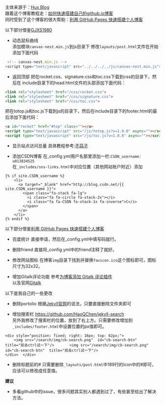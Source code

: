 主体来源于：[Hux Blog](https://github.com/Huxpro/huxpro.github.io)  
跟着这个博客教程走：[如何快速搭建自己的github.io博客](https://blog.csdn.net/walkerhau/article/details/77394659?utm_source=debugrun&utm_medium=referral)  
同时受到了这个博客的很大帮助：[利用 GitHub Pages 快速搭建个人博客](https://www.jianshu.com/p/e68fba58f75c)  

以下部分借鉴[GJXS1980](https://github.com/GJXS1980/gjxs.github.io)  
* 动态鼠标曲线  
添加模块`canvas-nest.min.js`到js目录下 修改`layouts/post.html`文件在开始添加下面代码
```js
 <!-- canvas-nest.min.js -->
<script type="text/javascript" src="../../../../js/canvas-nest.min.js"></script>
```

* 返回顶部
把在rocket.css、signature.css和toc.css下载到css的目录下，然后在 include目录下的head.html文件的头部添加下面代码：
```html
<link rel="stylesheet" href="/css/rocket.css">
<link rel="stylesheet" href="/css/signature.css">
<link rel="stylesheet" href="/css/toc.css">
```

把在totop.js和toc.js下载到js的目录下，然后在include目录下的footer.html的最后添加下面代码：  
```html
<a id="rocket" href="#top" class=""></a>
<script type="text/javascript" src="/js/totop.js?v=1.0.0" async=""></script>
<script type="text/javascript" src="/js/toc.js?v=1.0.0" async=""></script>
```

* 显示站点访问总量
具体教程参考:[不蒜子](http://ibruce.info/2015/04/04/busuanzi/)

* 添加CSDN博客
在\_config.yml用户名那里添加一栏:`CSDN_username:      u013834525`  
在`_includes/sns-links.html`中对应位置（其他网站账户附近）添加
```
{% if site.CSDN_username %}
    <li>
      <a target="_blank" href="http://blog.csdn.net/{{ site.CSDN_username }}">
        <span class="fa-stack fa-lg">
          <i class="fa fa-circle fa-stack-2x"></i>
          <i class="fa fa-CSDN fa-stack-1x fa-inverse">C</i>
        </span>
      </a>
    </li>
{% endif %}
```

以下部分借鉴[利用 GitHub Pages 快速搭建个人博客](https://www.jianshu.com/p/e68fba58f75c)  
* 百度统计
直接申请，然后在\_config.yml中填写码就行。

* 删除friend
直接将\_config.yml中的friend注释了就好。

* 修改网站图标
在博客`img`目录下找到并替换`favicon.ico`这个图标即可，图标尺寸为32x32。

* 增加Gitalk评论功能
参考[为博客添加 Gitalk 评论插件](http://qiubaiying.top/2017/12/19/%E4%B8%BA%E5%8D%9A%E5%AE%A2%E6%B7%BB%E5%8A%A0-Gitalk-%E8%AF%84%E8%AE%BA%E6%8F%92%E4%BB%B6/)  
以及官网[Gitalk](https://github.com/gitalk/gitalk/blob/master/readme-cn.md)

以下是我自己的一些更改
* 删除portolio
根据[Jekyll官网](https://www.jekyll.com.cn/docs/pages/)的说法，只要直接删除文件夹即可

* 增加搜索栏
<https://github.com/HaoQChen/jekyll-search>  
另外我修改了搜索栏的位置，放到了右上方。只需要修改增加到`_includes/footer.html`中设置位置的px值即可。
```
<div style="position: fixed; right: 16px; top: 62px;">
    <img src="/search/img/cb-search.png"  id="cb-search-btn"  title="双击ctrl试一下"/>       <img src="/search/img/cb-search.png"  id="cb-search-btn"  title="双击ctrl试一下"/>
</div>  </div>
```

* 删除标题前的#
只需要删除`_layouts/post.html`中189行的icon中的#即可，应该可以修改成任意值。

**建议**
* 多看github中的issue，很多问题其实别人都遇到过了，有些甚至给出了解决方法。

